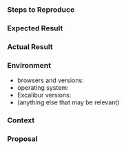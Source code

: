 <!-- ::: IMPORTANT NOTE ::: 

Hi, this is the Excalibur development team. Please take a moment to read the instructions below:

Please ask any questions you have in our forum: https://groups.google.com/forum/#!forum/excaliburjs

Please do not file a Github issue until you've read through and understand the contributing guidelines. If you're not sure if you should submit an issue, ask your question in the forum linked above.
https://github.com/excaliburjs/Excalibur/blob/master/.github/CONTRIBUTING.md#reporting-bugs
https://github.com/excaliburjs/Excalibur/blob/master/.github/CONTRIBUTING.md#suggesting-improvements
-->

<!-- BUG TEMPLATE-->
<!-- If you are submitting a bug, fill out this template and delete the one below it -->
<!-- Add relevant pictures/gifs as appropriate -->
### Steps to Reproduce
<!-- Detailed steps for reproducing the problem -->
<!-- If possible, please include a self-contained code snippet that demonstrates the problem -->

### Expected Result
<!-- What you expected to happen -->

### Actual Result
<!-- What happened instead -->

### Environment
<!-- Please fill out all of these fields -->
- browsers and versions: <!-- e.x. Chrome (50.0.2883.87), Firefox (50.1.0), Edge (38.14393.0.0), etc. -->
- operating system: <!-- What OS are you using? -->
- Excalibur versions: <!-- which version(s) of Excalibur contain the bug?-->
- (anything else that may be relevant) <!-- Are there versions of Excalibur that don't contain the bug?, etc. -->

<!---------------------------------------->

<!-- OTHER ISSUES TEMPLATE -->
<!-- If you are submitting any other type of issue, use this template and delete the one above it -->

### Context
<!-- Explain the background information for this issue -->

### Proposal
<!-- Your idea for the new feature, improvement, etc. -->
<!-- If you have any ideas for implementation or next steps, add those also -->
